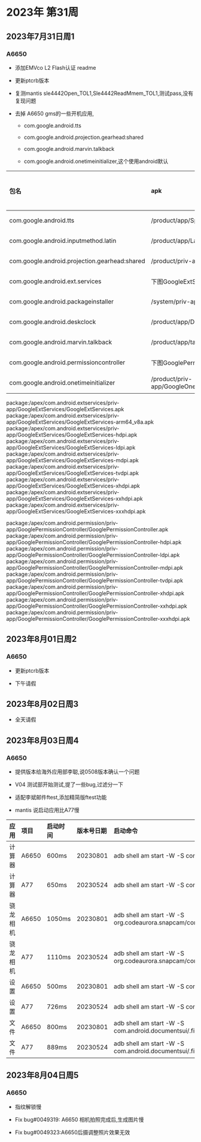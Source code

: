 # 2023年 第31周

## 2023年7月31日周1

### A6650

* 添加EMVco L2 Flash认证 readme

* 更新ptcrb版本

* 复测mantis sle4442Open_TOL1,Sle4442ReadMmem_TOL1,测试pass,没有复现问题

* 去掉 A6650 gms的一些开机应用,

    * com.google.android.tts  

    * com.google.android.projection.gearhead:shared

    * com.google.android.marvin.talkback

    * com.google.android.onetimeinitializer,这个使用android默认

包名|apk|处理措施
:--|:--|:--
com.google.android.tts                          |   /product/app/SpeechServicesByGoogle/SpeechServicesByGoogle.apk          | 删除
com.google.android.inputmethod.latin            |   /product/app/LatinImeGoogle/LatinImeGoogle.apk                          | 删除
com.google.android.projection.gearhead:shared   |   /product/priv-app/AndroidAutoStub/AndroidAutoStub.apk                   | 删除
com.google.android.ext.services                 |   下图GoogleExtServices*                                                  | 删除
com.google.android.packageinstaller             |   /system/priv-app/GooglePackageInstaller/GooglePackageInstaller.apk      | 删除
com.google.android.deskclock                    |   /product/app/DeskClockGoogle/DeskClockGoogle.apk                        |  删除
com.google.android.marvin.talkback              |   /product/app/talkback/talkback.apk                                      |  删除
com.google.android.permissioncontroller         |   下图GooglePermissionController*                                         |  删除
com.google.android.onetimeinitializer           |   /product/priv-app/GoogleOneTimeInitializer/GoogleOneTimeInitializer.apk |  删除



package:/apex/com.android.extservices/priv-app/GoogleExtServices/GoogleExtServices.apk
package:/apex/com.android.extservices/priv-app/GoogleExtServices/GoogleExtServices-arm64_v8a.apk
package:/apex/com.android.extservices/priv-app/GoogleExtServices/GoogleExtServices-hdpi.apk
package:/apex/com.android.extservices/priv-app/GoogleExtServices/GoogleExtServices-ldpi.apk
package:/apex/com.android.extservices/priv-app/GoogleExtServices/GoogleExtServices-mdpi.apk
package:/apex/com.android.extservices/priv-app/GoogleExtServices/GoogleExtServices-tvdpi.apk
package:/apex/com.android.extservices/priv-app/GoogleExtServices/GoogleExtServices-xhdpi.apk
package:/apex/com.android.extservices/priv-app/GoogleExtServices/GoogleExtServices-xxhdpi.apk
package:/apex/com.android.extservices/priv-app/GoogleExtServices/GoogleExtServices-xxxhdpi.apk


package:/apex/com.android.permission/priv-app/GooglePermissionController/GooglePermissionController.apk
package:/apex/com.android.permission/priv-app/GooglePermissionController/GooglePermissionController-hdpi.apk
package:/apex/com.android.permission/priv-app/GooglePermissionController/GooglePermissionController-ldpi.apk
package:/apex/com.android.permission/priv-app/GooglePermissionController/GooglePermissionController-mdpi.apk
package:/apex/com.android.permission/priv-app/GooglePermissionController/GooglePermissionController-tvdpi.apk
package:/apex/com.android.permission/priv-app/GooglePermissionController/GooglePermissionController-xhdpi.apk
package:/apex/com.android.permission/priv-app/GooglePermissionController/GooglePermissionController-xxhdpi.apk
package:/apex/com.android.permission/priv-app/GooglePermissionController/GooglePermissionController-xxxhdpi.apk

## 2023年8月01日周2

### A6650

* 更新ptcrb版本

* 下午请假

## 2023年8月02日周3

* 全天请假

## 2023年8月03日周4

### A6650

* 提供版本给海外应用部李聪,说0508版本确认一个问题

* V04 测试部开始测试,提了一些bug,过滤分一下

* 适配李斌邮件ftest,添加精简版ftest功能

* mantis 说启动应用比A77慢

应用|项目|启动时间|版本号日期|启动命令
:--|:--|:--|:--|:--
计算器|A6650|600ms| 20230801 | adb shell am start -W -S com.android.calculator2/.Calculator
计算器|A77|650ms| 20230524 | adb shell am start -W -S com.android.calculator2/.Calculator
骁龙相机|A6650|1050ms| 20230801 | adb shell am start -W -S org.codeaurora.snapcam/com.android.camera.CameraActivity
骁龙相机|A77|1110ms| 20230524 | adb shell am start -W -S org.codeaurora.snapcam/com.android.camera.CameraActivity
设置|A6650|500ms| 20230801 | adb shell am start -W -S com.android.settings/.Settings
设置|A77|726ms| 20230524 | adb shell am start -W -S com.android.settings/.Settings
文件|A6650|800ms| 20230801 | adb shell am start -W -S com.android.documentsui/.files.FilesActivity
文件|A77|889ms| 20230524 | adb shell am start -W -S com.android.documentsui/.files.FilesActivity

## 2023年8月04日周5

### A6650

* 指纹解锁慢

* Fix bug#0049319: A6650 相机拍照完成后,生成图片慢

* Fix bug#0049323:A6650后摄调整照片效果无效
